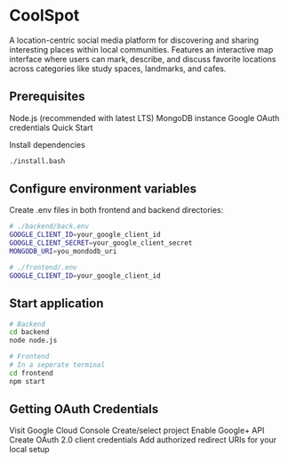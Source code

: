 # CoolSpot

A location-centric social media platform for discovering and sharing interesting places within local communities. Features an interactive map interface where users can mark, describe, and discuss favorite locations across categories like study spaces, landmarks, and cafes.

## Prerequisites

Node.js (recommended with latest LTS)
MongoDB instance
Google OAuth credentials
Quick Start

Install dependencies

```bash
./install.bash
```

## Configure environment variables
Create .env files in both frontend and backend directories:

```bash
# ./backend/back.env
GOOGLE_CLIENT_ID=your_google_client_id
GOOGLE_CLIENT_SECRET=your_google_client_secret
MONGODB_URI=you_mondodb_uri
```

```bash
# ./frontend/.env
GOOGLE_CLIENT_ID=your_google_client_id
```

## Start application

```bash
# Backend
cd backend
node node.js

# Frontend
# In a seperate terminal
cd frontend
npm start
```
## Getting OAuth Credentials

Visit Google Cloud Console
Create/select project
Enable Google+ API
Create OAuth 2.0 client credentials
Add authorized redirect URIs for your local setup
